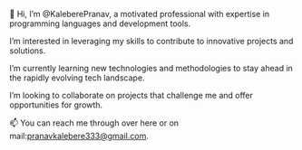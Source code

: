 👋 Hi, I’m @KaleberePranav, a motivated professional with expertise in programming languages and development tools.

 I’m interested in leveraging my skills to contribute to innovative projects and solutions.

 I’m currently learning new technologies and methodologies to stay ahead in the rapidly evolving tech landscape.

 I’m looking to collaborate on projects that challenge me and offer opportunities for growth.

📫 You can reach me through over here or on mail:pranavkalebere333@gmail.com.
